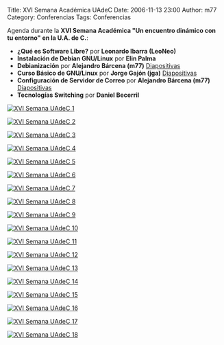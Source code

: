 Title: XVI Semana Académica UAdeC
Date: 2006-11-13 23:00
Author: m77
Category: Conferencias
Tags: Conferencias

Agenda durante la __XVI Semana Académica "Un encuentro dinámico con tu entorno" en la U.A. de C.__:

* __¿Qué es Software Libre?__ por __Leonardo Ibarra (LeoNeo)__
* __Instalación de Debian GNU/Linux__ por __Elin Palma__
* __Debianización__ por __Alejandro Bárcena (m77)__ [Diapositivas](2006-11-13-uac-semana-academica/m77-uac-debianizacion.tar.bz2)
* __Curso Básico de GNU/Linux__ por __Jorge Gajón (jga)__ [Diapositivas](2006-11-13-uac-semana-academica/jga-uac-gnu-linux.pdf)
* __Configuración de Servidor de Correo__ por __Alejandro Bárcena (m77)__ [Diapositivas](2006-11-13-uac-semana-academica/m77-uac-postfix.pdf)
* __Tecnologías Switching__ por __Daniel Becerril__

<!-- break -->

[![XVI Semana UAdeC 1]({attach}2006-11-13-uac-semana-academica/71b.jpg)]({attach}2006-11-13-uac-semana-academica/71b.jpg)

[![XVI Semana UAdeC 2]({attach}2006-11-13-uac-semana-academica/72b.jpg)]({attach}2006-11-13-uac-semana-academica/72b.jpg)

[![XVI Semana UAdeC 3]({attach}2006-11-13-uac-semana-academica/73b.jpg)]({attach}2006-11-13-uac-semana-academica/73b.jpg)

[![XVI Semana UAdeC 4]({attach}2006-11-13-uac-semana-academica/74b.jpg)]({attach}2006-11-13-uac-semana-academica/74b.jpg)

[![XVI Semana UAdeC 5]({attach}2006-11-13-uac-semana-academica/75b.jpg)]({attach}2006-11-13-uac-semana-academica/75b.jpg)

[![XVI Semana UAdeC 6]({attach}2006-11-13-uac-semana-academica/76b.jpg)]({attach}2006-11-13-uac-semana-academica/76b.jpg)

[![XVI Semana UAdeC 7]({attach}2006-11-13-uac-semana-academica/77b.jpg)]({attach}2006-11-13-uac-semana-academica/77b.jpg)

[![XVI Semana UAdeC 8]({attach}2006-11-13-uac-semana-academica/78b.jpg)]({attach}2006-11-13-uac-semana-academica/78b.jpg)

[![XVI Semana UAdeC 9]({attach}2006-11-13-uac-semana-academica/79b.jpg)]({attach}2006-11-13-uac-semana-academica/79b.jpg)

[![XVI Semana UAdeC 10]({attach}2006-11-13-uac-semana-academica/80b.jpg)]({attach}2006-11-13-uac-semana-academica/80b.jpg)

[![XVI Semana UAdeC 11]({attach}2006-11-13-uac-semana-academica/82b.jpg)]({attach}2006-11-13-uac-semana-academica/82b.jpg)

[![XVI Semana UAdeC 12]({attach}2006-11-13-uac-semana-academica/83b.jpg)]({attach}2006-11-13-uac-semana-academica/83b.jpg)

[![XVI Semana UAdeC 13]({attach}2006-11-13-uac-semana-academica/85b.jpg)]({attach}2006-11-13-uac-semana-academica/85b.jpg)

[![XVI Semana UAdeC 14]({attach}2006-11-13-uac-semana-academica/87b.jpg)]({attach}2006-11-13-uac-semana-academica/87b.jpg)

[![XVI Semana UAdeC 15]({attach}2006-11-13-uac-semana-academica/88b.jpg)]({attach}2006-11-13-uac-semana-academica/88b.jpg)

[![XVI Semana UAdeC 16]({attach}2006-11-13-uac-semana-academica/89b.jpg)]({attach}2006-11-13-uac-semana-academica/89b.jpg)

[![XVI Semana UAdeC 17]({attach}2006-11-13-uac-semana-academica/90b.jpg)]({attach}2006-11-13-uac-semana-academica/90b.jpg)

[![XVI Semana UAdeC 18]({attach}2006-11-13-uac-semana-academica/91b.jpg)]({attach}2006-11-13-uac-semana-academica/91b.jpg)
